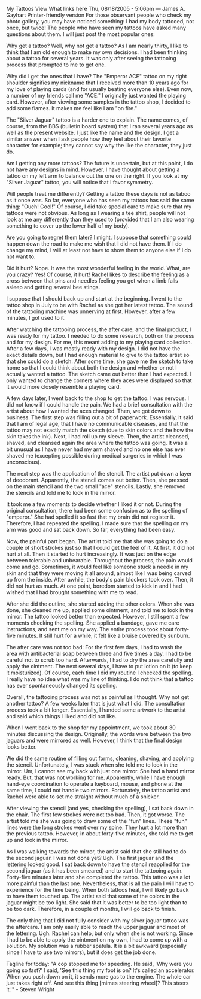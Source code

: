 My Tattoos
View
What links here
Thu, 08/18/2005 - 5:06pm — James A. Gayhart
Printer-friendly version
For those observant people who check my photo gallery, you may have noticed something: I had my body tattooed, not once, but twice! The people who have seen my tattoos have asked many questions about them. I will just post the most popular ones:

Why get a tattoo? Well, why not get a tattoo? As I am nearly thirty, I like to think that I am old enough to make my own decisions. I had been thinking about a tattoo for several years. It was only after seeing the tattooing process that prompted to me to get one.

Why did I get the ones that I have? The "Emperor ACE" tattoo on my right shoulder signifies my nickname that I received more than 10 years ago for my love of playing cards (and for usually beating everyone else). Even now, a number of my friends call me "ACE." I originally just wanted the playing card. However, after viewing some samples in the tattoo shop, I decided to add some flames. It makes me feel like I am "on fire."

The "Silver Jaguar" tattoo is a harder one to explain. The name comes, of course, from the BBS (bulletin board system) that I ran several years ago as well as the present website. I just like the name and the design. I get a similar answer when I ask people how they feel about their favorite character for example; they cannot say why the like the character, they just do.

Am I getting any more tattoos? The future is uncertain, but at this point, I do not have any designs in mind. However, I have thought about getting a tattoo on my left arm to balance out the one on the right. If you look at my "Silver Jaguar" tattoo, you will notice that I favor symmetry.

Will people treat me differently? Getting a tattoo these days is not as taboo as it once was. So far, everyone who has seen my tattoos has said the same thing: "Ouch! Cool!" Of course, I did take special care to make sure that my tattoos were not obvious. As long as I wearing a tee shirt, people will not look at me any differently than they used to (provided that I am also wearing something to cover up the lower half of my body).

Are you going to regret them later? I might. I suppose that something could happen down the road to make me wish that I did not have them. If I do change my mind, I will at least not have to show them to anyone else if I do not want to.

Did it hurt? Nope. It was the most wonderful feeling in the world. What, are you crazy? Yes! Of course, it hurt! Rachel likes to describe the feeling as a cross between that pins and needles feeling you get when a limb falls asleep and getting several bee stings.

I suppose that I should back up and start at the beginning. I went to the tattoo shop in July to be with Rachel as she got her latest tattoo. The sound of the tattooing machine was unnerving at first. However, after a few minutes, I got used to it.

After watching the tattooing process, the after care, and the final product, I was ready for my tattoo. I needed to do some research, both on the process and for my design. For me, this meant adding to my playing card collection. After a few days, I was mostly ready with my design. I did not have the exact details down, but I had enough material to give to the tattoo artist so that she could do a sketch. After some time, she gave me the sketch to take home so that I could think about both the design and whether or not I actually wanted a tattoo. The sketch came out better than I had expected. I only wanted to change the corners where they aces were displayed so that it would more closely resemble a playing card.

A few days later, I went back to the shop to get the tattoo. I was nervous. I did not know if I could handle the pain. We had a brief consultation with the artist about how I wanted the aces changed. Then, we got down to business. The first step was filling out a bit of paperwork. Essentially, it said that I am of legal age, that I have no communicable diseases, and that the tattoo may not exactly match the sketch (due to skin colors and the how the skin takes the ink). Next, I had roll up my sleeve. Then, the artist cleansed, shaved, and cleansed again the area where the tattoo was going. It was a bit unusual as I have never had my arm shaved and no one else has ever shaved me (excepting possible during medical surgeries in which I was unconscious).

The next step was the application of the stencil. The artist put down a layer of deodorant. Apparently, the stencil comes out better. Then, she pressed on the main stencil and the two small "ace" stencils. Lastly, she removed the stencils and told me to look in the mirror.

It took me a few moments to decide whether I liked it or not. During the original consultation, there had been some confusion as to the spelling of "emperor." She had spelled it so fast that my brain did not register it. Therefore, I had repeated the spelling. I made sure that the spelling on my arm was good and sat back down. So far, everything had been easy.

Now, the painful part began. The artist told me that she was going to do a couple of short strokes just so that I could get the feel of it. At first, it did not hurt at all. Then it started to hurt increasingly. It was just on the edge between tolerable and unbearable. Throughout the process, the pain would come and go. Sometimes, it would feel like someone stuck a needle in my skin and that they were moving it all around, almost like I was being carved up from the inside. After awhile, the body's pain blockers took over. Then, it did not hurt as much. At one point, boredom started to kick in and I had wished that I had brought something with me to read.

After she did the outline, she started adding the other colors. When she was done, she cleaned me up, applied some ointment, and told me to look in the mirror. The tattoo looked better than expected. However, I still spent a few moments checking the spelling. She applied a bandage, gave me care instructions, and sent me on my way. The entire process took about forty-five minutes. It still hurt for a while; it felt like a bruise covered by sunburn.

The after care was not too bad: For the first few days, I had to wash the area with antibacterial soap between three and five times a day. I had to be careful not to scrub too hard. Afterwards, I had to dry the area carefully and apply the ointment. The next several days, I have to put lotion on it (to keep it moisturized). Of course, each time I did my routine I checked the spelling. I really have no idea what was my line of thinking. I do not think that a tattoo has ever spontaneously changed its spelling.

Overall, the tattooing process was not as painful as I thought. Why not get another tattoo? A few weeks later that is just what I did. The consultation process took a bit longer. Essentially, I handed some artwork to the artist and said which things I liked and did not like.

When I went back to the shop for my appointment, we took about 30 minutes discussing the design. Originally, the words were between the two jaguars and were mirrored as well. However, I think that the final design looks better.

We did the same routine of filling out forms, cleaning, shaving, and applying the stencil. Unfortunately, I was stuck when she told me to look in the mirror. Um, I cannot see my back with just one mirror. She had a hand mirror ready. But, that was not working for me. Apparently, while I have enough hand-eye coordination to operate a keyboard, mouse, and phone at the same time, I could not handle two mirrors. Fortunately, the tattoo artist and Rachel were able to set me straight without much of a snicker.

After viewing the stencil (and yes, checking the spelling), I sat back down in the chair. The first few strokes were not too bad. Then, it got worse. The artist told me she was going to draw some of the "fun" lines. These "fun" lines were the long strokes went over my spine. They hurt a lot more than the previous tattoo. However, in about forty-five minutes, she told me to get up and look in the mirror.

As I was walking towards the mirror, the artist said that she still had to do the second jaguar. I was not done yet? Ugh. The first jaguar and the lettering looked good. I sat back down to have the stencil reapplied for the second jaguar (as it has been smeared) and to start the tattooing again. Forty-five minutes later and she completed the tattoo. This tattoo was a lot more painful than the last one. Nevertheless, that is all the pain I will have to experience for the time being. When both tattoos heal, I will likely go back to have them touched up. The artist said that some of the colors in the jaguar might be too light. She said that it was better to be too light than to be too dark. Therefore, in a couple of months, I will go back to finish.

The only thing that I did not fully consider with my silver jaguar tattoo was the aftercare. I am only easily able to reach the upper jaguar and most of the lettering. Ugh. Rachel can help, but only when she is not working. Since I had to be able to apply the ointment on my own, I had to come up with a solution. My solution was a rubber spatula. It is a bit awkward (especially since I have to use two mirrors), but it does get the job done.

Tagline for today: "A cop stopped me for speeding. He said, 'Why were you going so fast?' I said, 'See this thing my foot is on? It's called an accelerator. When you push down on it, it sends more gas to the engine. The whole car just takes right off. And see this thing [mimes steering wheel]? This steers it.'" - Steven Wright